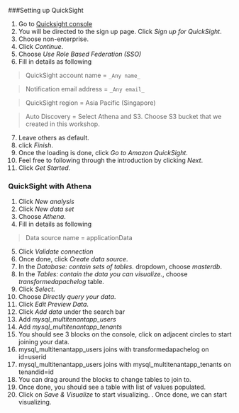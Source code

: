 
###Setting up QuickSight
1. Go to [Quicksight console](https://ap-southeast-1.quicksight.aws.amazon.com/sn/start?)
2. You will be directed to the sign up page. Click *_Sign up for QuickSight_*.
3. Choose non-enterprise.
4. Click *_Continue_*.
5. Choose *_Use Role Based Federation (SSO)_*
6. Fill in details as following

>QuickSight account name = `_Any name_`

>Notification email address = `_Any email_`

>QuickSight region = Asia Pacific (Singapore)

>Auto Discovery = Select Athena and S3. Choose S3 bucket that we created in this workshop.

7. Leave others as default.
8. click *_Finish_*.
9. Once the loading is done, click *_Go to Amazon QuickSight_*.
10. Feel free to following through the introduction by clicking *_Next_*.
11. Click *_Get Started_*.


### QuickSight with Athena
1. Click *_New analysis_*
2. Click *_New data set_*
3. Choose *_Athena_*.
4. Fill in details as following

>Data source name = applicationData

5. Click *_Validate connection_*
6. Once done, click *_Create data source_*.
7. In the *_Database: contain sets of tables._* dropdown, choose *_masterdb_*.
8. In the *_Tables: contain the data you can visualize._*, choose *_transformedapachelog_* table.
9. Click *_Select_*.
10. Choose *_Directly query your data_*.
11. Click *_Edit Preview Data_*.
12. Click *_Add data_* under the search bar
13. Add *_mysql_multitenantapp_users_*
14. Add *_mysql_multitenantapp_tenants_*
15. You should see 3 blocks on the console, click on adjacent circles to start joining your data.
16. mysql_multitenantapp_users joins with transformedapachelog on id=userid 
17. mysql_multitenantapp_users joins with mysql_multitenantapp_tenants on tenandid=id
18. You can drag around the blocks to change tables to join to.
19. Once done, you should see a table with list of values populated.
20. Click on *_Save & Visualize_* to start visualizing.
. Once done, we can start visualizing.
